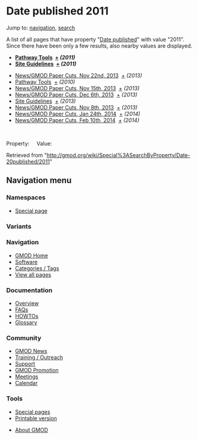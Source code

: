 <div id="mw-page-base" class="noprint">

</div>

<div id="mw-head-base" class="noprint">

</div>

<div id="content" class="mw-body" role="main">

<span id="top"></span>

<div id="mw-js-message" style="display:none;">

</div>



# <span dir="auto">Date published 2011</span>

<div id="bodyContent">

<div id="contentSub">

</div>

<div id="jump-to-nav" class="mw-jump">

Jump to: [navigation](#mw-navigation), [search](#p-search)

</div>

<div id="mw-content-text">

A list of all pages that have property "<a
href="/mediawiki/index.php?title=Property:Date_published&amp;action=edit&amp;redlink=1"
class="new" title="Property:Date published (page does not exist)">Date
published</a>" with value "2011". Since there have been only a few
results, also nearby values are displayed.  

<!-- -->

- **[Pathway
  Tools](/wiki/Pathway_Tools "Pathway Tools")  <span class="smwbrowse">[+](/wiki/Special%3ABrowse/Pathway-20Tools "Special%3ABrowse/Pathway-20Tools")</span>
  *<span class="small">(2011)</span>***
- **[Site
  Guidelines](/wiki/Site_Guidelines "Site Guidelines")  <span class="smwbrowse">[+](/wiki/Special%3ABrowse/Site-20Guidelines "Special%3ABrowse/Site-20Guidelines")</span>
  *<span class="small">(2011)</span>***

<!-- -->

- [News/GMOD Paper Cuts, Nov 22nd,
  2013](/wiki/News/GMOD_Paper_Cuts,_Nov_22nd,_2013 "News/GMOD Paper Cuts, Nov 22nd, 2013")  <span class="smwbrowse">[+](/wiki/Special%3ABrowse/News-2FGMOD-20Paper-20Cuts,-20Nov-2022nd,-202013 "Special%3ABrowse/News-2FGMOD-20Paper-20Cuts,-20Nov-2022nd,-202013")</span>
  *<span class="small">(2013)</span>*
- [Pathway
  Tools](/wiki/Pathway_Tools "Pathway Tools")  <span class="smwbrowse">[+](/wiki/Special%3ABrowse/Pathway-20Tools "Special%3ABrowse/Pathway-20Tools")</span>
  *<span class="small">(2010)</span>*
- [News/GMOD Paper Cuts, Nov 15th,
  2013](/wiki/News/GMOD_Paper_Cuts,_Nov_15th,_2013 "News/GMOD Paper Cuts, Nov 15th, 2013")  <span class="smwbrowse">[+](/wiki/Special%3ABrowse/News-2FGMOD-20Paper-20Cuts,-20Nov-2015th,-202013 "Special%3ABrowse/News-2FGMOD-20Paper-20Cuts,-20Nov-2015th,-202013")</span>
  *<span class="small">(2013)</span>*
- [News/GMOD Paper Cuts, Dec 6th,
  2013](/wiki/News/GMOD_Paper_Cuts,_Dec_6th,_2013 "News/GMOD Paper Cuts, Dec 6th, 2013")  <span class="smwbrowse">[+](/wiki/Special%3ABrowse/News-2FGMOD-20Paper-20Cuts,-20Dec-206th,-202013 "Special%3ABrowse/News-2FGMOD-20Paper-20Cuts,-20Dec-206th,-202013")</span>
  *<span class="small">(2013)</span>*
- [Site
  Guidelines](/wiki/Site_Guidelines "Site Guidelines")  <span class="smwbrowse">[+](/wiki/Special%3ABrowse/Site-20Guidelines "Special%3ABrowse/Site-20Guidelines")</span>
  *<span class="small">(2013)</span>*
- [News/GMOD Paper Cuts, Nov 8th,
  2013](/wiki/News/GMOD_Paper_Cuts,_Nov_8th,_2013 "News/GMOD Paper Cuts, Nov 8th, 2013")  <span class="smwbrowse">[+](/wiki/Special%3ABrowse/News-2FGMOD-20Paper-20Cuts,-20Nov-208th,-202013 "Special%3ABrowse/News-2FGMOD-20Paper-20Cuts,-20Nov-208th,-202013")</span>
  *<span class="small">(2013)</span>*
- [News/GMOD Paper Cuts, Jan 24th,
  2014](/wiki/News/GMOD_Paper_Cuts,_Jan_24th,_2014 "News/GMOD Paper Cuts, Jan 24th, 2014")  <span class="smwbrowse">[+](/wiki/Special%3ABrowse/News-2FGMOD-20Paper-20Cuts,-20Jan-2024th,-202014 "Special%3ABrowse/News-2FGMOD-20Paper-20Cuts,-20Jan-2024th,-202014")</span>
  *<span class="small">(2014)</span>*
- [News/GMOD Paper Cuts, Feb 10th,
  2014](/wiki/News/GMOD_Paper_Cuts,_Feb_10th,_2014 "News/GMOD Paper Cuts, Feb 10th, 2014")  <span class="smwbrowse">[+](/wiki/Special%3ABrowse/News-2FGMOD-20Paper-20Cuts,-20Feb-2010th,-202014 "Special%3ABrowse/News-2FGMOD-20Paper-20Cuts,-20Feb-2010th,-202014")</span>
  *<span class="small">(2014)</span>*

 

Property:     Value:

</div>

<div class="printfooter">

Retrieved from
"<http://gmod.org/wiki/Special%3ASearchByProperty/Date-20published/2011>"

</div>

<div id="catlinks" class="catlinks catlinks-allhidden">

</div>

<div class="visualClear">

</div>

</div>

</div>

<div id="mw-navigation">

## Navigation menu

<div id="mw-head">



<div id="left-navigation">

<div id="p-namespaces" class="vectorTabs" role="navigation"
aria-labelledby="p-namespaces-label">

### Namespaces

- <span id="ca-nstab-special">[Special
  page](/wiki/Special%3ASearchByProperty/Date-20published/2011 "This is a special page, you cannot edit the page itself")</span>

</div>

<div id="p-variants" class="vectorMenu emptyPortlet" role="navigation"
aria-labelledby="p-variants-label">

### 

### Variants[](#)

<div class="menu">

</div>

</div>

</div>





</div>



</div>

</div>

</div>

<div id="mw-panel">

<div id="p-logo" role="banner">

<a href="/wiki/Main_Page"
style="background-image: url(http://gmod.org/images/GMOD-cogs.png);"
title="Visit the main page"></a>

</div>

<div id="p-Navigation" class="portal" role="navigation"
aria-labelledby="p-Navigation-label">

### Navigation

<div class="body">

- <span id="n-GMOD-Home">[GMOD Home](/wiki/Main_Page)</span>
- <span id="n-Software">[Software](/wiki/GMOD_Components)</span>
- <span id="n-Categories-.2F-Tags">[Categories /
  Tags](/wiki/Categories)</span>
- <span id="n-View-all-pages">[View all
  pages](/wiki/Special:AllPages)</span>

</div>

</div>

<div id="p-Documentation" class="portal" role="navigation"
aria-labelledby="p-Documentation-label">

### Documentation

<div class="body">

- <span id="n-Overview">[Overview](/wiki/Overview)</span>
- <span id="n-FAQs">[FAQs](/wiki/Category%3AFAQ)</span>
- <span id="n-HOWTOs">[HOWTOs](/wiki/Category%3AHOWTO)</span>
- <span id="n-Glossary">[Glossary](/wiki/Glossary)</span>

</div>

</div>

<div id="p-Community" class="portal" role="navigation"
aria-labelledby="p-Community-label">

### Community

<div class="body">

- <span id="n-GMOD-News">[GMOD News](/wiki/GMOD_News)</span>
- <span id="n-Training-.2F-Outreach">[Training /
  Outreach](/wiki/Training_and_Outreach)</span>
- <span id="n-Support">[Support](/wiki/Support)</span>
- <span id="n-GMOD-Promotion">[GMOD
  Promotion](/wiki/GMOD_Promotion)</span>
- <span id="n-Meetings">[Meetings](/wiki/Meetings)</span>
- <span id="n-Calendar">[Calendar](/wiki/Calendar)</span>

</div>

</div>

<div id="p-tb" class="portal" role="navigation"
aria-labelledby="p-tb-label">

### Tools

<div class="body">

- <span id="t-specialpages"><a href="/wiki/Special:SpecialPages" accesskey="q"
  title="A list of all special pages [q]">Special pages</a></span>
- <span id="t-print"><a
  href="/mediawiki/index.php?title=Special%3ASearchByProperty/Date-20published/2011&amp;printable=yes"
  rel="alternate" accesskey="p"
  title="Printable version of this page [p]">Printable version</a></span>

</div>

</div>

</div>

</div>

<div id="footer" role="contentinfo">

- <span id="footer-places-about">[About
  GMOD](/wiki/GMOD:About "GMOD:About")</span>

<!-- -->






</div>
